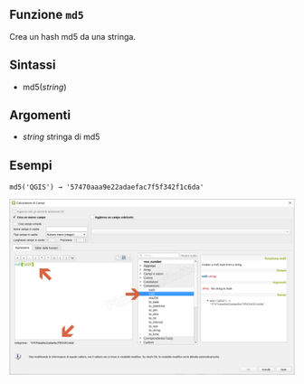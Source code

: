 ## Funzione `md5`

Crea un hash md5 da una stringa.

## Sintassi

* md5(_string_)

## Argomenti

* _string_ stringa di md5

## Esempi
```
md5('QGIS') → '57470aaa9e22adaefac7f5f342f1c6da'
```

![](/img/conversioni/md51.png)